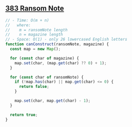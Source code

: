 ## [383 Ransom Note](https://leetcode.com/problems/ransom-note/description)

<!-- notecardId: 1758055607020 -->

```js
// - Time: O(m + n)
//   where:
//    m = ransomNote length
//    n = magazine length
// - Space: O(1) - only 26 lowercased English letters
function canConstruct(ransomNote, magazine) {
  const map = new Map();

  for (const char of magazine) {
    map.set(char, (map.get(char) ?? 0) + 1);
  }

  for (const char of ransomNote) {
    if (!map.has(char) || map.get(char) <= 0) {
      return false;
    }

    map.set(char, map.get(char) - 1);
  }

  return true;
}
```
